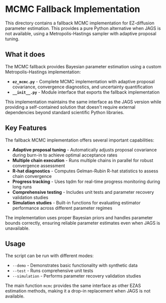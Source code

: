 # MCMC Fallback Implementation

This directory contains a fallback MCMC implementation for EZ-diffusion parameter estimation. This provides a pure Python alternative when JAGS is not available, using a Metropolis-Hastings sampler with adaptive proposal tuning.

## What it does

The MCMC fallback provides Bayesian parameter estimation using a custom Metropolis-Hastings implementation:

- **`ez_mcmc.py`** - Complete MCMC implementation with adaptive proposal covariance, convergence diagnostics, and uncertainty quantification
- **`__init__.py`** - Module interface that exports the fallback implementation

This implementation maintains the same interface as the JAGS version while providing a self-contained solution that doesn't require external dependencies beyond standard scientific Python libraries.

## Key Features

The fallback MCMC implementation offers several important capabilities:

- **Adaptive proposal tuning** - Automatically adjusts proposal covariance during burn-in to achieve optimal acceptance rates
- **Multiple chain execution** - Runs multiple chains in parallel for robust convergence assessment
- **R-hat diagnostics** - Computes Gelman-Rubin R-hat statistics to assess chain convergence
- **Progress tracking** - Uses tqdm for real-time progress monitoring during long runs
- **Comprehensive testing** - Includes unit tests and parameter recovery validation studies
- **Simulation studies** - Built-in functions for evaluating estimator performance across different parameter regimes

The implementation uses proper Bayesian priors and handles parameter bounds correctly, ensuring reliable parameter estimates even when JAGS is unavailable.

## Usage

The script can be run with different modes:
- `--demo` - Demonstrates basic functionality with synthetic data
- `--test` - Runs comprehensive unit tests
- `--simulation` - Performs parameter recovery validation studies

The main function `mcmc` provides the same interface as other EZAS estimation methods, making it a drop-in replacement when JAGS is not available. 
